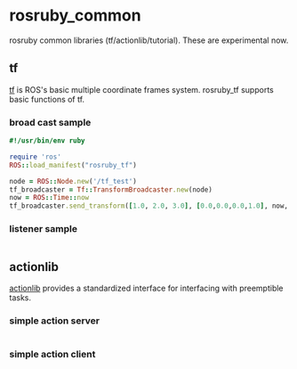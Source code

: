 rosruby_common
==============

rosruby common libraries (tf/actionlib/tutorial).
These are experimental now.

tf
--------------------

[tf](http://ros.org/wiki/tf) is ROS's basic multiple coordinate frames system.
rosruby_tf supports basic functions of tf.


### broad cast sample ###

```ruby
#!/usr/bin/env ruby

require 'ros'
ROS::load_manifest("rosruby_tf")

node = ROS::Node.new('/tf_test')
tf_broadcaster = Tf::TransformBroadcaster.new(node)
now = ROS::Time::now
tf_broadcaster.send_transform([1.0, 2.0, 3.0], [0.0,0.0,0.0,1.0], now, '/child', '/parent')

```

### listener sample ###
```ruby

```

actionlib
---------------
[actionlib](http://ros.org/wiki/actionlib) provides a standardized interface for interfacing with preemptible tasks.


### simple action server ###

```ruby
```

### simple action client ###

```ruby

```
